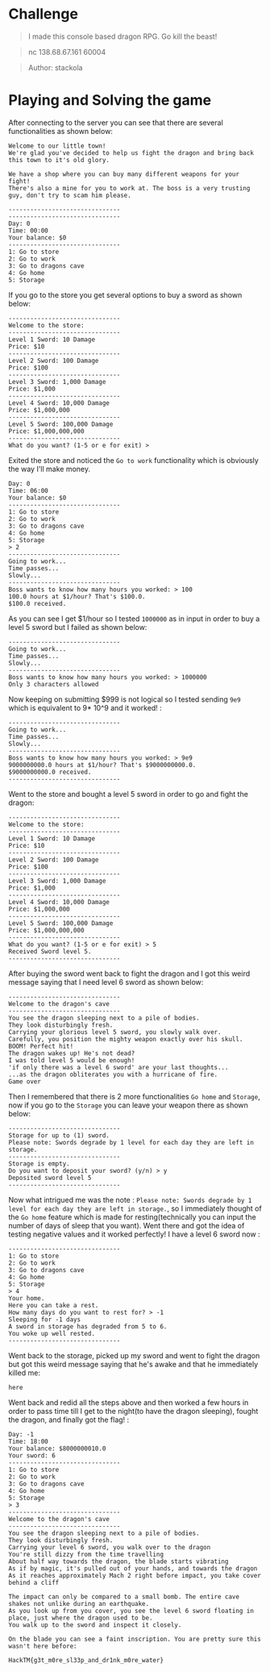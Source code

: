 # Challenge
>I made this console based dragon RPG.
>Go kill the beast!

>nc 138.68.67.161 60004

>Author: stackola

# Playing and Solving the game

After connecting to the server you can see that there are several functionalities as shown below:
```
Welcome to our little town!
We're glad you've decided to help us fight the dragon and bring back this town to it's old glory.

We have a shop where you can buy many different weapons for your fight!
There's also a mine for you to work at. The boss is a very trusting guy, don't try to scam him please.

-------------------------------
-------------------------------
Day: 0
Time: 00:00
Your balance: $0
-------------------------------
1: Go to store
2: Go to work
3: Go to dragons cave
4: Go home
5: Storage
```
If you go to the store you get several options to buy a sword as shown below:
```
-------------------------------
Welcome to the store:
-------------------------------
Level 1 Sword: 10 Damage
Price: $10
-------------------------------
Level 2 Sword: 100 Damage
Price: $100
-------------------------------
Level 3 Sword: 1,000 Damage
Price: $1,000
-------------------------------
Level 4 Sword: 10,000 Damage
Price: $1,000,000
-------------------------------
Level 5 Sword: 100,000 Damage
Price: $1,000,000,000
-------------------------------
What do you want? (1-5 or e for exit) >
```
Exited the store and noticed the `Go to work` functionality which is obviously the way I'll make money.
```
Day: 0
Time: 06:00
Your balance: $0
-------------------------------
1: Go to store
2: Go to work
3: Go to dragons cave
4: Go home
5: Storage
> 2
-------------------------------
Going to work...
Time passes...
Slowly...
-------------------------------
Boss wants to know how many hours you worked: > 100
100.0 hours at $1/hour? That's $100.0.
$100.0 received.
```
As you can see I get $1/hour so I tested `1000000` as in input in order to buy a level 5 sword but I failed as shown below:
```
-------------------------------
Going to work...
Time passes...
Slowly...
-------------------------------
Boss wants to know how many hours you worked: > 1000000
Only 3 characters allowed
```

Now keeping on submitting $999 is not logical so I tested sending `9e9` which is equivalent to 9* 10^9 and it worked! :
```
-------------------------------
Going to work...
Time passes...
Slowly...
-------------------------------
Boss wants to know how many hours you worked: > 9e9
9000000000.0 hours at $1/hour? That's $9000000000.0.
$9000000000.0 received.
-------------------------------
```
Went to the store and bought a level 5 sword in order to go and fight the dragon:
```
-------------------------------
Welcome to the store:
-------------------------------
Level 1 Sword: 10 Damage
Price: $10
-------------------------------
Level 2 Sword: 100 Damage
Price: $100
-------------------------------
Level 3 Sword: 1,000 Damage
Price: $1,000
-------------------------------
Level 4 Sword: 10,000 Damage
Price: $1,000,000
-------------------------------
Level 5 Sword: 100,000 Damage
Price: $1,000,000,000
-------------------------------
What do you want? (1-5 or e for exit) > 5
Received Sword level 5.
-------------------------------
```

After buying the sword went back to fight the dragon and I got this weird message saying that I need level 6 sword  as shown below:
```
-------------------------------
Welcome to the dragon's cave
-------------------------------
You see the dragon sleeping next to a pile of bodies.
They look disturbingly fresh.
Carrying your glorious level 5 sword, you slowly walk over.
Carefully, you position the mighty weapon exactly over his skull.
BOOM! Perfect hit!
The dragon wakes up! He's not dead?
I was told level 5 would be enough!
'if only there was a level 6 sword' are your last thoughts...
...as the dragon obliterates you with a hurricane of fire.
Game over
```
Then I remembered that there is 2 more functionalities `Go home` and `Storage`, now if you go to the `Storage` you can leave your weapon there as shown below:
```
-------------------------------
Storage for up to (1) sword.
Please note: Swords degrade by 1 level for each day they are left in storage.
-------------------------------
Storage is empty.
Do you want to deposit your sword? (y/n) > y
Deposited sword level 5
-------------------------------
```
Now what intrigued me was the note : `Please note: Swords degrade by 1 level for each day they are left in storage.`, so I immediately thought of the `Go home` feature which is made for resting(technically you can input the number of days of sleep that you want). 
Went there and got the idea of testing negative values and it worked perfectly! I have a level 6 sword now :
```
-------------------------------
1: Go to store
2: Go to work
3: Go to dragons cave
4: Go home
5: Storage
> 4
Your home.
Here you can take a rest.
How many days do you want to rest for? > -1
Sleeping for -1 days
A sword in storage has degraded from 5 to 6.
You woke up well rested.
-------------------------------
```
Went back to the storage, picked up my sword and went to fight the dragon but got this weird message saying that he's awake and that he immediately killed me:
```
here
```

Went back and redid all the steps above and then worked a few hours in order to pass time till I get to the night(to have the dragon sleeping), fought the dragon, and finally got the flag! :
```
Day: -1
Time: 18:00
Your balance: $8000000010.0
Your sword: 6
-------------------------------
1: Go to store
2: Go to work
3: Go to dragons cave
4: Go home
5: Storage
> 3
-------------------------------
Welcome to the dragon's cave
-------------------------------
You see the dragon sleeping next to a pile of bodies.
They look disturbingly fresh.
Carrying your level 6 sword, you walk over to the dragon
You're still dizzy from the time travelling
About half way towards the dragon, the blade starts vibrating
As if by magic, it's pulled out of your hands, and towards the dragon
As it reaches approximately Mach 2 right before impact, you take cover behind a cliff

The impact can only be compared to a small bomb. The entire cave shakes not unlike during an earthquake.
As you look up from you cover, you see the level 6 sword floating in place, just where the dragon used to be.
You walk up to the sword and inspect it closely.

On the blade you can see a faint inscription. You are pretty sure this wasn't here before:

HackTM{g3t_m0re_sl33p_and_dr1nk_m0re_water}
```



